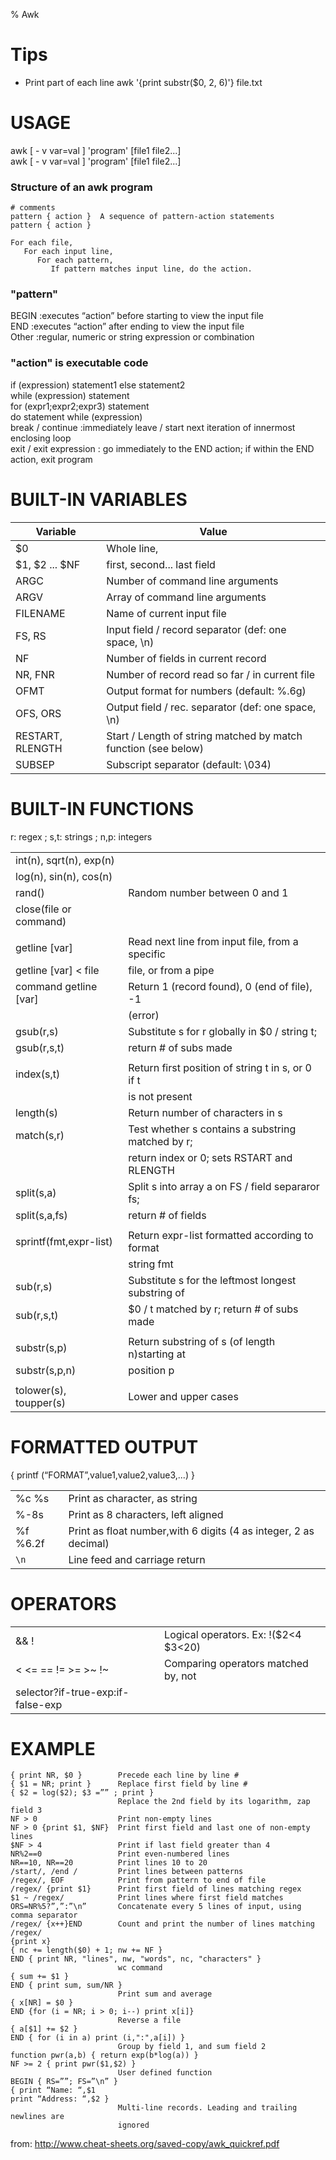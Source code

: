 % Awk

# Tips

* Print part of each line
  awk '{print substr($0, 2, 6)'} file.txt


# USAGE

awk [ - v var=val ] 'program' [file1 file2...] <br>
awk [ - v var=val ] 'program' [file1 file2...]

### Structure of an awk program 

```
# comments
pattern { action }  A sequence of pattern-action statements
pattern { action }
```

```
For each file,
   For each input line,
      For each pattern,
         If pattern matches input line, do the action.
```

### "pattern" 

BEGIN   :executes “action” before starting to view the input file <br>
END     :executes “action” after ending to view the input file <br>
Other   :regular, numeric or string expression or combination <br>

### "action" is executable code

if (expression) statement1 else statement2 <br>
while (expression) statement <br>
for (expr1;expr2;expr3) statement <br>
do statement while (expression) <br>
break / continue :immediately leave / start next iteration of innermost
enclosing loop <br>
exit / exit expression : go immediately to the END action; if within the END
action, exit program <br>


# BUILT-IN VARIABLES

| Variable         | Value                                                          |
| ---------------- | -------------------------------------------------------------- |
| $0               | Whole line,                                                    |
| $1, $2 ... $NF   | first, second... last field                                    |
| ARGC             | Number of command line arguments                               |
| ARGV             | Array of command line arguments                                |
| FILENAME         | Name of current input file                                     |
| FS, RS           | Input field / record separator (def: one space, \n)            |
| NF               | Number of fields in current record                             |
| NR, FNR          | Number of record read so far / in current file                 |
| OFMT             | Output format for numbers (default: %.6g)                      |
| OFS, ORS         | Output field / rec. separator (def: one space, \n)             |
| RESTART, RLENGTH | Start / Length of string matched by match function (see below) |
| SUBSEP           | Subscript separator (default: \034)                            |


# BUILT-IN FUNCTIONS

r: regex ; s,t: strings ; n,p: integers



|                               |                                                    |
| ----------------------        | -----------------------------                      |
| int(n), sqrt(n), exp(n)       |                                                    |
| log(n), sin(n), cos(n)        |                                                    |
| rand()                        | Random number between 0 and 1                      |
| close(file or command)        |                                                    |
|                               |                                                    |
| getline [var]                 | Read next line from input file, from a specific    |
| getline [var] < file          | file, or from a pipe                               |
| command  <pipe> getline [var] | Return 1 (record found), 0 (end of file), -1       |
|                               | (error)                                            |
| gsub(r,s)                     | Substitute s for r globally in $0 / string t;      |
| gsub(r,s,t)                   | return # of subs made                              |
|                               |                                                    |
| index(s,t)                    | Return first position of string t in s, or 0 if t  |
|                               | is not present                                     |
| length(s)                     | Return number of characters in s                   |
| match(s,r)                    | Test whether s contains a substring matched by r;  |
|                               | return index or 0; sets RSTART and RLENGTH         |
| split(s,a)                    | Split s into array a on FS / field separaror fs;   |
| split(s,a,fs)                 | return # of fields                                 |
|                               |                                                    |
| sprintf(fmt,expr-list)        | Return expr-list formatted according to format     |
|                               | string fmt                                         |
| sub(r,s)                      | Substitute s for the leftmost longest substring of |
| sub(r,s,t)                    | $0 / t matched by r; return # of subs made         |
|                               |                                                    |
| substr(s,p)                   | Return substring of s (of length n)starting at     |
| substr(s,p,n)                 | position p                                         |
|                               |                                                    |
| tolower(s), toupper(s)        | Lower and upper cases                              |


# FORMATTED OUTPUT

{ printf (“FORMAT”,value1,value2,value3,...) }


|                        |                                                                  |
| ---------------------- | -----------------------------                                    |
| %c  %s                 | Print as character, as string                                    |
| %-8s                   | Print as 8 characters, left aligned                              |
| %f %6.2f               | Print as float number,with 6 digits (4 as integer, 2 as decimal) |
| `\n`                   | Line feed and carriage return                                    |


# OPERATORS


|                                   |                                                   |
| ----------------------            | -----------------------------                     |
| &&  <pipe> <pipe> !               | Logical operators. Ex: !($2<4 <pipe><pipe> $3<20) |
| <  <=  == !=  >=  >~  !~          | Comparing operators matched by, not               |
| selector?if-true-exp:if-false-exp |                                                   |


# EXAMPLE

```
{ print NR, $0 }        Precede each line by line #
{ $1 = NR; print }      Replace first field by line #
{ $2 = log($2); $3 =”” ; print }
                        Replace the 2nd field by its logarithm, zap field 3
NF > 0                  Print non-empty lines
NF > 0 {print $1, $NF}  Print first field and last one of non-empty lines
$NF > 4                 Print if last field greater than 4
NR%2==0                 Print even-numbered lines
NR==10, NR==20          Print lines 10 to 20
/start/, /end /         Print lines between patterns
/regex/, EOF            Print from pattern to end of file
/regex/ {print $1}      Print first field of lines matching regex
$1 ~ /regex/            Print lines where first field matches
ORS=NR%5?”,”:”\n”       Concatenate every 5 lines of input, using comma separator
/regex/ {x++}END        Count and print the number of lines matching /regex/
{print x}
{ nc += length($0) + 1; nw += NF }
END { print NR, "lines", nw, "words", nc, "characters" }
                        wc command
{ sum += $1 }
END { print sum, sum/NR }
                        Print sum and average
{ x[NR] = $0 }
END {for (i = NR; i > 0; i--) print x[i]}
                        Reverse a file
{ a[$1] += $2 }
END { for (i in a) print (i,":",a[i]) }
                        Group by field 1, and sum field 2
function pwr(a,b) { return exp(b*log(a)) }
NF >= 2 { print pwr($1,$2) }
                        User defined function
BEGIN { RS=””; FS=”\n” }
{ print “Name: “,$1
print “Address: “,$2 }
                        Multi-line records. Leading and trailing newlines are
                        ignored
```




from: http://www.cheat-sheets.org/saved-copy/awk_quickref.pdf
